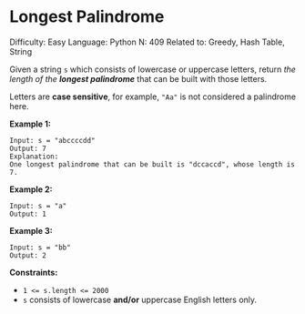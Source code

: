 # Longest Palindrome

Difficulty: Easy
Language: Python
N: 409
Related to: Greedy, Hash Table, String

Given a string `s` which consists of lowercase or uppercase letters, return *the length of the **longest palindrome*** that can be built with those letters.

Letters are **case sensitive**, for example, `"Aa"` is not considered a palindrome here.

**Example 1:**

```
Input: s = "abccccdd"
Output: 7
Explanation:
One longest palindrome that can be built is "dccaccd", whose length is 7.

```

**Example 2:**

```
Input: s = "a"
Output: 1

```

**Example 3:**

```
Input: s = "bb"
Output: 2

```

**Constraints:**

- `1 <= s.length <= 2000`
- `s` consists of lowercase **and/or** uppercase English letters only.